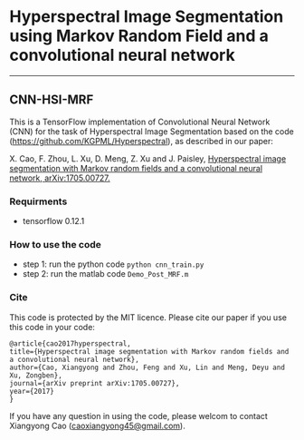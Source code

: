 ﻿
# Hyperspectral Image Segmentation using Markov Random Field and a convolutional neural network 


----------
## **CNN-HSI-MRF**

This is a TensorFlow implementation of Convolutional Neural Network (CNN) for the task of Hyperspectral Image Segmentation based on the code (https://github.com/KGPML/Hyperspectral), as described in our paper: 

X. Cao, F. Zhou, L. Xu, D. Meng, Z. Xu and J. Paisley, [Hyperspectral image segmentation with Markov random fields and a convolutional neural network, arXiv:1705.00727.](https://arxiv.org/pdf/1705.00727.pdf)

### **Requirments**

 - tensorflow 0.12.1

### **How to use the code**
 - step 1: run the python code
 `python cnn_train.py`
 - step 2: run the matlab code 
 `Demo_Post_MRF.m`

### **Cite**
This code is protected by the MIT licence. Please cite our paper if you use this code in your code:

    @article{cao2017hyperspectral,
    title={Hyperspectral image segmentation with Markov random fields and a convolutional neural network},
    author={Cao, Xiangyong and Zhou, Feng and Xu, Lin and Meng, Deyu and Xu, Zongben},
    journal={arXiv preprint arXiv:1705.00727},
    year={2017}
    }
    
If you have any question in using the code, please welcom to contact Xiangyong Cao (caoxiangyong45@gmail.com).


